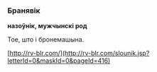 ### Бранявік
**назоўнік, мужчынскі род**

Тое, што і бронемашына.

<a rel="author">[http://rv-blr.com/](http://rv-blr.com/slounik.jsp?letterId=0&maskId=0&pageId=416)</a>

